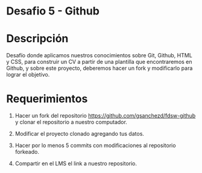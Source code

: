 # Desafio 5 - Github
# Descripción

Desafío donde aplicamos nuestros conocimientos sobre Git, Github, HTML y CSS, para construir un CV a partir de una plantilla que encontraremos en
Github, y sobre este proyecto, deberemos hacer un fork y modificarlo para lograr el objetivo.

# Requerimientos

1. Hacer un fork del repositorio https://github.com/gsanchezd/fdsw-github y clonar el
repositorio a nuestro computador.

2. Modificar el proyecto clonado agregando tus datos.

3. Hacer por lo menos 5 commits con modificaciones al repositorio forkeado.

4. Compartir en el LMS el link a nuestro repositorio.

